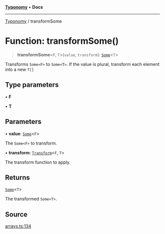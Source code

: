[**Typonomy**](../README.md) • **Docs**

***

[Typonomy](../globals.md) / transformSome

# Function: transformSome()

> **transformSome**\<`F`, `T`\>(`value`, `transform`): [`Some`](../type-aliases/Some.md)\<`T`\>

Transforms `Some<F>` to `Some<T>`.
If the value is plural, transform each element into a new `T[]`

## Type parameters

• **F**

• **T**

## Parameters

• **value**: [`Some`](../type-aliases/Some.md)\<`F`\>

The `Some<F>` to transform.

• **transform**: [`Transform`](../type-aliases/Transform.md)\<`F`, `T`\>

The transform function to apply.

## Returns

[`Some`](../type-aliases/Some.md)\<`T`\>

The transformed `Some<T>`.

## Source

[arrays.ts:134](https://github.com/softcraft-development/typonomy/blob/9e2d0980378fcdcaa426a5b6cdba20880ae25840/src/arrays.ts#L134)
